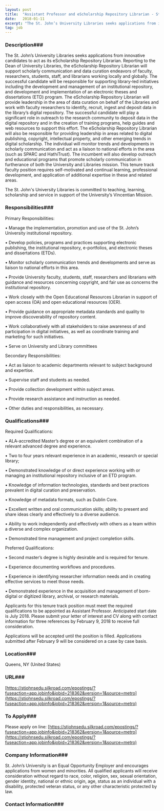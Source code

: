 ```yaml
---
layout: post
title:  "Assistant Professor and eScholarship Repository Librarian - St. John's University"
date:   2018-01-11
excerpt: "The St. John’s University Libraries seeks applications from innovative candidates to act as its eScholarship Repository Librarian. Reporting to the Dean of University Libraries, the eScholarship Repository Librarian will support scholarly communication and data curation endeavors of faculty, researchers, students, staff, and librarians working locally and globally. The successful candidate..."
tag: job
---
```


### Description###

The St. John’s University Libraries seeks applications from innovative candidates to act as its eScholarship Repository Librarian. Reporting to the Dean of University Libraries, the eScholarship Repository Librarian will support scholarly communication and data curation endeavors of faculty, researchers, students, staff, and librarians working locally and globally. The successful candidate will be responsible for supporting library-led initiatives including the development and management of an institutional repository, and development and implementation of an electronic theses and dissertations (ETD) program. The eScholarship Repository Librarian will provide leadership in the area of data curation on behalf of the Libraries and work with faculty researchers to identify, recruit, ingest and deposit data in the library’s digital repository. The successful candidate will play a significant role in outreach to the research community to deposit data in the digital repository and in the creation of training programs, help guides and web resources to support this effort. The eScholarship Repository Librarian will also be responsible for providing leadership in areas related to digital publishing, copyright, intellectual property, and other emerging trends in digital scholarship. The individual will monitor trends and developments in scholarly communication and act as a liaison to national efforts in the area (such as SPARC and HathiTrust). The incumbent will also develop outreach and educational programs that promote scholarly communication in furtherance of both the University and Libraries mission. This tenure track faculty position requires self-motivated and continual learning, professional development, and application of additional expertise in these and related areas.

The St. John's University Libraries is committed to teaching, learning, scholarship and service in support of the University’s Vincentian Mission.
 


### Responsibilities###

Primary Responsibilities:

• 	Manage the implementation, promotion and use of the St. John’s University institutional repository.

• 	Develop policies, programs and practices supporting electronic publishing, the institutional repository, e-portfolios, and electronic theses and dissertations (ETDs).

• 	Monitor scholarly communication trends and developments and serve as liaison to national efforts in this area.

• 	Provide University faculty, students, staff, researchers and librarians with guidance and resources concerning copyright, and fair use as concerns the institutional repository.

• 	Work closely with the Open Educational Resources Librarian in support of open access (OA) and open educational resources (OER).

• 	Provide guidance on appropriate metadata standards and quality to improve discoverability of repository content.

• 	Work collaboratively with all stakeholders to raise awareness of and participation in digital initiatives, as well as coordinate training and marketing for such initiatives.

• 	Serve on University and Library committees
 
Secondary Responsibilities:

• 	Act as liaison to academic departments relevant to subject background and expertise.

• 	Supervise staff and students as needed.

• 	Provide collection development within subject areas.

• 	Provide research assistance and instruction as needed.

• 	Other duties and responsibilities, as necessary.



### Qualifications###

Required Qualifications:

• 	ALA-accredited Master’s degree or an equivalent combination of a relevant advanced degree and experience.

• 	Two to four years relevant experience in an academic, research or special library;

• 	Demonstrated knowledge of or direct experience working with or managing an institutional repository inclusive of an ETD program.

• 	Knowledge of information technologies, standards and best practices prevalent in digital curation and preservation.

• 	Knowledge of metadata formats, such as Dublin Core.

• 	Excellent written and oral communication skills; ability to present and share ideas clearly and effectively to a diverse audience.

• 	Ability to work independently and effectively with others as a team within a diverse and complex organization.

• 	Demonstrated time management and project completion skills.
 
Preferred Qualifications:

• 	Second master’s degree is highly desirable and is required for tenure.

• 	Experience documenting workflows and procedures.

• 	Experience in identifying researcher information needs and in creating effective services to meet those needs.

• 	Demonstrated experience in the acquisition and management of born-digital or digitized library, archival, or research materials.

Applicants for this tenure track position must meet the required qualifications to be appointed as Assistant Professor. Anticipated start date is July 2018. Please submit your letter of interest and CV along with contact information for three references by February 9, 2018 to receive full consideration.

Applications will be accepted until the position is filled. Applications submitted after February 9 will be considered on a case by case basis.





### Location###

Queens, NY (United States)


### URL###

[https://stjohnsedu.silkroad.com/epostings/?fuseaction=app.jobinfo&jobid=218362&version=1&source=metro](https://stjohnsedu.silkroad.com/epostings/?fuseaction=app.jobinfo&jobid=218362&version=1&source=metro)

### To Apply###

Please apply on line: [https://stjohnsedu.silkroad.com/epostings/?fuseaction=app.jobinfo&jobid=218362&version=1&source=metro](https://stjohnsedu.silkroad.com/epostings/?fuseaction=app.jobinfo&jobid=218362&version=1&source=metro)


### Company Information###

St. John’s University is an Equal Opportunity Employer and encourages applications from women and minorities. All qualified applicants will receive consideration without regard to race, color, religion, sex, sexual orientation, gender identity, national or ethnic origin, age, status as an individual with a disability, protected veteran status, or any other characteristic protected by law.


### Contact Information###

 


